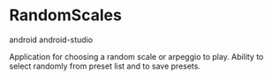 # RandomScales
android android-studio

Application for choosing a random scale or arpeggio to play. Ability to select randomly from preset list and to save presets.



